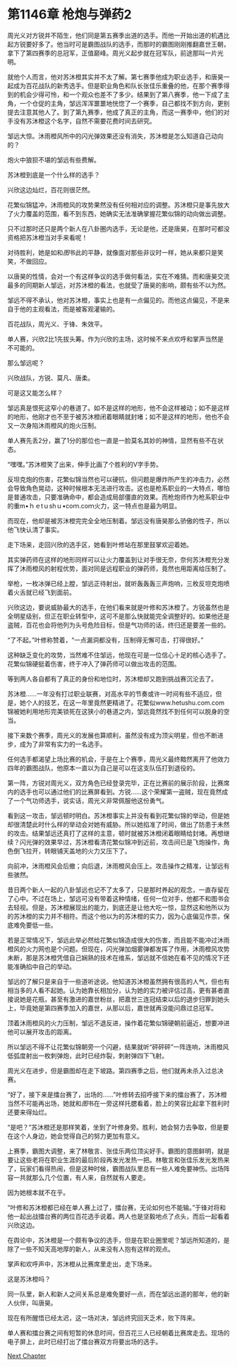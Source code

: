 # 第1146章 枪炮与弹药2

周光义对方锐并不陌生，他们同是第五赛季出道的选手。而他一开始出道的机遇比起方锐要好多了。他当时可是霸图战队的选手，而那时的霸图刚刚推翻嘉世王朝，拿下了第四赛季的总冠军，正值巅峰。周光义起步就在冠军队，前途那叫一片光明。

就他个人而言，他对苏沐橙其实并不太了解。第七赛季他成为职业选手，和唐昊一起成为百花战队的新秀选手。但是职业角色和队长张佳乐重叠的他，在那个赛季得到的机会少得可怜，和一个观众也差不了多少。结果到了第八赛季，他一下成了主角，一个仓促的主角，邹远浑浑噩噩地恍惚了一个赛季，自己都找不到方向，更别提去注意其他人了。到了第九赛季，他成了真正的主角，而这一赛季中，他们的对手没有苏沐橙这个名字，自然不需要花费时间去研究。

邹远大惊。沐雨橙风所中的闪光弹效果还没有消失，苏沐橙是怎么知道自己动向的？

炮火中狼狈不堪的邹远有些费解。

苏沐橙到底是一个什么样的选手？

兴欣这边灿烂，百花则很茫然。

花繁似锦猛冲，沐雨橙风的攻势果然没有任何相对应的调整。苏沐橙只是事先放大了火力覆盖的范围，看不到东西，她确实无法准确掌握花繁似锦的动向做出调整。

只不过那时还只是两个新人在八卦圈内选手，无论是他，还是唐昊，在那时可都没资格把苏沐橙当对手来看呢！

对待胜利，她是如和*图*书此的平静，就像面对那些非议时一样，她从来都只是笑笑，不做回应。

以唐昊的性情，会对一个有这样争议的选手做何看法，实在不难猜。而和唐昊交流最多的同期新人邹远，对苏沐橙的看法，也就受了唐昊的影响，颇有些不以为然。

邹远不得不承认，他对苏沐橙，事实上也是有一点偏见的。而他这点偏见，不是来自于他的主观看法，而是被客观灌输的。

百花战队，周光义、于锋、朱效平。

单人赛，兴欣2比1先拔头筹。作为兴欣的主场，这时候不来点欢呼和掌声当然是不可能的。

那么邹远呢？

兴欣战队，方锐、莫凡、唐柔。

可是这又能怎么样？

邹远真是恨死这窄小的巷道了。如不是这样的地形，他不会这样被动；如不是这样的地形，他刚才也不至于被苏沐橙闭着眼睛就封堵；如不是这样的地形，他也不会又一次身陷沐雨橙风的炮火压制。

单人赛先丢2分，赢了1分的那位也一直是一脸莫名其妙的神情，显然有些不在状态。

“嘿嘿。”苏沐橙笑了出来，伸手比画了个胜利的V字手势。

反坦克炮的伤害，花繁似锦当然也可以硬抗，但问题是爆炸所产生的冲击力，必然会导致角色晃动，这种时候根本无法进行攻击。这也是枪系职业的一大特点，哪怕是普通攻击，只要准确命中，都会造成局部僵直的效果。而枪炮师作为枪系职业中的重m•ｈｅtｕshｕ•coｍ.coｍ火力，这一特点也是最为明显。

而现在，他却是被苏沐橙完完全全地压制着。邹远没有唐昊那么骄傲的性子，所以他飞快认清了事实。

走下场来，走回兴欣的选手区，她看到叶修站在那里鼓掌欢迎着她。

其实弹药师在这样的地形同样可以让火力覆盖到让对手很无奈，奈何苏沐橙充分发挥了沐雨橙风的射程优势，面对同是远程职业的弹药师，竟然也用距离给压制了。

举枪，一枚冰弹已经上膛，邹远正待射出，就听轰轰轰三声炮响，三枚反坦克炮喷着火舌就已经飞到面前。

兴欣这边，要说威胁最大的选手，在他们看来就是叶修和苏沐橙了。方锐虽然也是全明星级别，但正在职业转型中，这可不是那么快就能完全调整好的。如果他还是盗贼，百花也会将他列为头号危险目标，但是气功师的话，终归还是要差一些的。

“了不起。”叶修称赞着，“一点漏洞都没有，压制得无懈可击，打得很好。”

这种缺乏变化的攻势，当然难不住邹远，他现在可是一位信心十足的核心选手了。花繁似锦硬挺着伤害，终于冲入了弹药师可以做出攻击的范围。

等到两人各自都有了真正的身份和地位时，苏沐橙却又跑到挑战赛沉沦去了。

苏沐橙……一年没有打过职业联赛，对高水平的节奏或许一时间有些不适应，但是，她个人的技艺，在这一年里竟然更精进了。花繁似www.hetushu.com.com锦被她利用地形完美锁死在这狭小的巷道之内，邹远竟然找不到任何可以脱身的空当。

接下来数个赛季，周光义的发展也算顺利，虽然没有成为顶尖明星，但也不断进步，成为了非常有实力的一名选手。

任何选手都渴望上场比赛的机会，于是在上个赛季，周光义最终黯然离开了他效力四年的霸图战队，他原本一直以为自己是可以在这支队伍打到退役的。

第一阵，方锐对周光义，双方角色已经登录完毕，正在比赛前的展示阶段，比赛席内的选手也可以通过他们的比赛屏看到。方锐……这个荣耀第一盗贼，现在竟然成了一个气功师选手，说实话，周光义非常佩服他这份勇气。

看到这一攻击，邹远顿时明白。苏沐橙事实上并没有看到花繁似锦的举动，但是她却很清楚此时什么样的举动会对她有威胁。所以她掐准了时间，做出了防患于未然的攻击。结果邹远还真打了这样的主意，顿时就被苏沐橙闭着眼睛给封堵。再想继续？闪光弹的效果早过，苏沐橙看清花繁似锦冲到近前，攻击间已是飞炮操作，角色倒飞拉开，转眼铺天盖地的火力又压下了。

向前冲，沐雨橙风会后撤；向后退，沐雨橙风会压上。攻击操作之精准，让邹远有些骇然。

昔日两个新人一起的八卦邹远也记不了太多了，只是那时养起的观念，一直存留在了心中。不过在场上，邹远可没有带着这种情绪，任何一位对手，他都不和图书会去轻视。但是，苏沐橙展现出的能力，到底还是让他大吃一惊，显然这和他所以为的苏沐橙的实力并不相符。而这个他以为的苏沐橙的实力，因为心底偏见作祟，保底难免要低一些。

若是正常情况下，邹远此举必然给花繁似锦造成很大的伤害，而且能不能冲过沐雨橙风的火力网也是个问题。但现在，闪光弹加烟雾弹都发挥了作用，沐雨橙风攻势未断，那是苏沐橙凭借自己娴熟的技术在维系，邹远就不信她在看不见的情况下还能准确掐中自己的举动。

邹远的了解只是来自于一些道听途说。他知道苏沐橙虽然拥有很高的人气，但也有相当多的人看不起她。认为她靠长相加分，认为她的实力被评估过高，更有甚者直接说她是花瓶，甚至有激进的嘉世粉丝，把嘉世三连冠结束以后的退步归罪到她头上，毕竟她是第四赛季加入的嘉世，从那以后，嘉世就再没能问鼎过总冠军。

顶着沐雨橙风的火力压制，邹远不退反进，操作着花繁似锦硬朝前逼近，想要冲进他可以展开攻击的距离。

所以邹远不得不让花繁似锦朝旁一个闪避，结果就听“砰砰砰”一阵连响，沐雨橙风低弧度射出一枚刺弹炮，此时已经炸裂，刺射弹四下飞射。

周光义在进步，但是霸图却在走下坡路。第四赛季之后，他们就再未杀入过总决赛。

“好了，接下来是擂台赛了，出场的……”叶修转去招呼接下来的擂台赛了，苏沐橙当然不可能再出场，她就和*图*书在一旁这样托腮看着，脸上的笑容比起拿下胜利时还要来得灿烂。

“是吧？”苏沐橙还是那样笑着，坐到了叶修身旁。胜利，她会努力去争取，但是要在这个人身边，她会觉得自己的努力更加有意义。

上赛季，霸图大调整，来了林敬言、张佳乐两位顶尖好手。霸图的意图鲜明，就是要让这些老将在职业生涯的最后阶段再发光发热一把。林敬言和张佳乐发光发热来了，玩家们看得热闹，但是这种时候，霸图战队里总有一些人难免要神伤。出场阵容一共就那么几个位置，有人来，自然就有人要走。

因为她根本就不在乎。

“叶修和苏沐橙都已经在单人赛上过了，擂台赛，无论如何也不能输。”于锋对将和他一起出战擂台赛的两位百花选手说着。两人也是坚毅地点了点头，而后一起看着兴欣这边。

在舆论中，苏沐橙是一个颇有争议的选手，但是在职业圈里呢？邹远所知道的，是除了一些不知天高地厚的新人，从来没有人抱有这样的观点。

掌声和欢呼声中，苏沐橙从比赛席里走出，走下场来。

这是苏沐橙吗？

同一队里，新人和新人之间关系总是难免要好一点，而在邹远出道的那年，他的新人伙伴，叫唐昊。

现在有所醒悟已经太迟，这一场对决，邹远终究回天乏术，败下阵来。

单人赛和擂台赛之间有短暂的休息时间，但百花三人已经朝着比赛席走去。现场的电子屏上，此时已经打出了擂台赛双方将要出场的选手。



[Next Chapter](%E7%AC%AC1147%E7%AB%A0%20%E6%B0%94%E5%8A%9F%E4%B8%8E%E5%88%BA%E5%AE%A21.md)